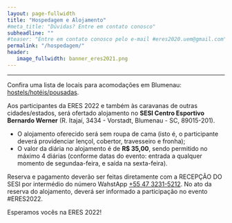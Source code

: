 ```yaml
---
layout: page-fullwidth
title: "Hospedagem e Alojamento"
#meta_title: "Dúvidas? Entre em contato conosco"
subheadline: ""
#teaser: "Entre em contato conosco pelo e-mail #eres2020.uem@gmail.com"
permalink: "/hospedagem/"
header:
   image_fullwidth: banner_eres2021.png
---
```

<hr>

<p>Confira uma lista de locais para acomodações em Blumenau: <a href="https://www.turismoblumenau.com.br/onde-ficar-hostels-hoteis-pousadas-em-blumenau/">hostels/hotéis/pousadas</a>.

<p>Aos participantes da ERES 2022 e tamb&eacute;m &agrave;s caravanas de outras cidades/estados, ser&aacute; ofertado alojamento no <strong>SESI Centro Esportivo Bernardo Werner</strong> (R. Itaja&iacute;, 3434 - Vorstadt, Blumenau - SC, 89015-201).</p>
<ul>
<li>O alojamento oferecido ser&aacute; sem roupa de cama (isto &eacute;, o participante dever&aacute; providenciar len&ccedil;ol, cobertor, travesseiro e fronha);</li>
<li>O valor da di&aacute;ria no alojamento &eacute; de <strong>R$ 35,00</strong>, sendo permitido no m&aacute;ximo 4 di&aacute;rias (conforme datas do evento: entrada a qualquer momento de segundaa-feira, e sa&iacute;da na sexta-feira).</li>
</ul>
<p>Reserva e pagamento dever&atilde;o ser feitas diretamente com a RECEP&Ccedil;&Atilde;O DO SESI por interm&eacute;dio do n&uacute;mero WahstApp <a href="https://api.whatsapp.com/send/?phone=554732315212">+55 47 3231-5212</a>. No ato da reserva do alojamento, deverá ser informado a participação no evento #ERES2022.</p>

<p>Esperamos vocês na ERES 2022!</p>

